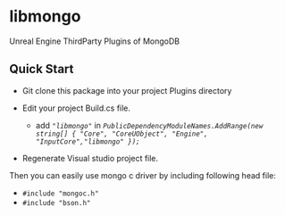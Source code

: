 # libmongo
Unreal Engine ThirdParty Plugins of MongoDB
## Quick Start
* Git clone this package into your project Plugins directory
* Edit your project Build.cs file.

  * add *`"libmongo"`* in *`PublicDependencyModuleNames.AddRange(new string[] { "Core", "CoreUObject", "Engine", "InputCore","libmongo" });`*
  
* Regenerate Visual studio project file.

Then you can easily use mongo c driver by including following head file:
* `#include "mongoc.h"`
* `#include "bson.h"`
